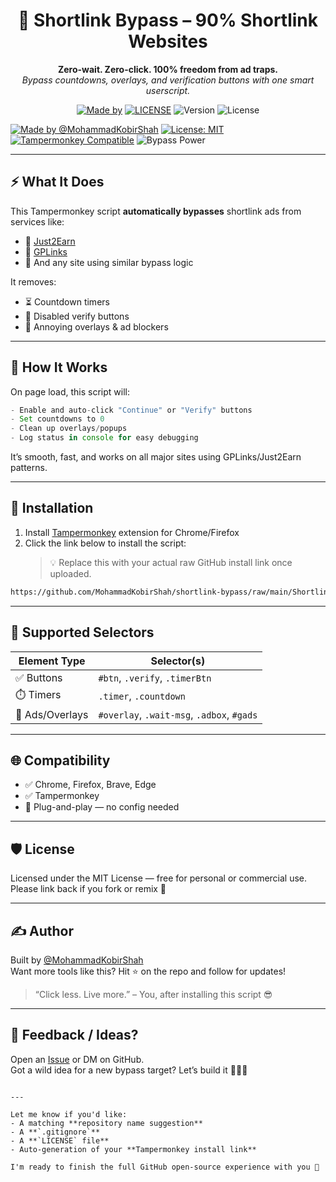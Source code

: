 
<h1 align="center">🧨 Shortlink Bypass – 90% Shortlink Websites </h1>

<p align="center">
  <b>Zero-wait. Zero-click. 100% freedom from ad traps.</b><br>
  <i>Bypass countdowns, overlays, and verification buttons with one smart userscript.</i>
</p>

<p align="center">
  <a href="https://github.com/MohammadKobirShah"><img alt="Made by" src="https://img.shields.io/badge/Made%20by-MohammadKobirShah-9cf?style=flat&logo=github"></a>
  <a href="LICENSE"><img alt="LICENSE" src="https://img.shields.io/badge/License-MIT-blue.svg"></a>
  <img alt="Version" src="https://img.shields.io/badge/version-2025.04.10-purple?style=flat-square">
  <img alt="License" src="https://img.shields.io/badge/license-MIT-green?style=flat-square">

[![Made by @MohammadKobirShah](https://img.shields.io/badge/Made%20by-MohammadKobirShah-9cf?style=flat&logo=github)](https://github.com/MohammadKobirShah)
[![License: MIT](https://img.shields.io/badge/License-MIT-blue.svg)]()
[![Tampermonkey Compatible](https://img.shields.io/badge/Tampermonkey-Compatible-brightgreen.svg?logo=google-chrome)](https://www.tampermonkey.net/)
![Bypass Power](https://img.shields.io/badge/bypass-mode--activated-critical?style=flat&logo=thunderbird)

</p>

---

## ⚡ What It Does

This Tampermonkey script **automatically bypasses** shortlink ads from services like:

- 🔗 [Just2Earn](https://just2earn.com)
- 🔗 [GPLinks](https://gplinks.in)
- 🧪 And any site using similar bypass logic

It removes:
- ⏳ Countdown timers
- 🚫 Disabled verify buttons
- 🧼 Annoying overlays & ad blockers

---

## 🧠 How It Works

On page load, this script will:
```js
- Enable and auto-click "Continue" or "Verify" buttons
- Set countdowns to 0
- Clean up overlays/popups
- Log status in console for easy debugging
```

It’s smooth, fast, and works on all major sites using GPLinks/Just2Earn patterns.

---

## 🚀 Installation

1. Install [Tampermonkey](https://tampermonkey.net/) extension for Chrome/Firefox
2. Click the link below to install the script:
   > 💡 Replace this with your actual raw GitHub install link once uploaded.

```bash
https://github.com/MohammadKobirShah/shortlink-bypass/raw/main/ShortlinkBypass.user.js
```

---

## 🧩 Supported Selectors

| Element Type | Selector(s) |
|--------------|-------------|
| ✅ Buttons   | `#btn`, `.verify`, `.timerBtn` |
| ⏱️ Timers    | `.timer`, `.countdown` |
| 🚫 Ads/Overlays | `#overlay`, `.wait-msg`, `.adbox`, `#gads` |

---

## 🌐 Compatibility

- ✅ Chrome, Firefox, Brave, Edge  
- ✅ Tampermonkey  
- 🧬 Plug-and-play — no config needed

---

## 🛡️ License

Licensed under the MIT License — free for personal or commercial use.  
Please link back if you fork or remix 🫶

---

## ✍️ Author

Built by [@MohammadKobirShah](https://github.com/MohammadKobirShah)  
Want more tools like this? Hit ⭐ on the repo and follow for updates!

> “Click less. Live more.” – You, after installing this script 😎

---

## 💬 Feedback / Ideas?

Open an [Issue](https://github.com/MohammadKobirShah/shortlink-bypass/issues) or DM on GitHub.  
Got a wild idea for a new bypass target? Let’s build it 🔧🤖🔨
```

---

Let me know if you'd like:
- A matching **repository name suggestion**
- A **`.gitignore`**
- A **`LICENSE` file**
- Auto-generation of your **Tampermonkey install link**

I'm ready to finish the full GitHub open-source experience with you 💯
